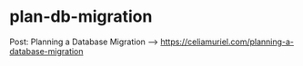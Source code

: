 # plan-db-migration

Post: Planning a Database Migration --> https://celiamuriel.com/planning-a-database-migration

